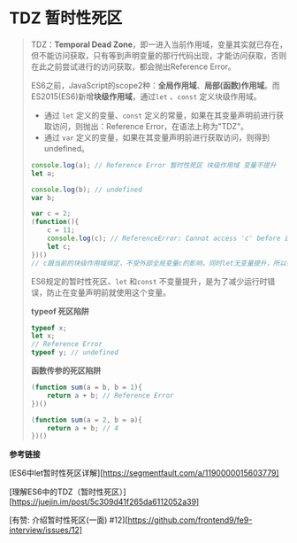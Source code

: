 # TDZ 暂时性死区

> TDZ：**Temporal Dead Zone**，即一进入当前作用域，变量其实就已存在，但不能访问获取，只有等到声明变量的那行代码出现，才能访问获取，否则在此之前尝试进行的访问获取，都会抛出Reference Error。
>
> ES6之前，JavaScript的scope2种：**全局作用域**、**局部(函数)作用域**。而ES2015(ES6)新增**块级作用域**，通过`let` 、`const` 定义块级作用域。
>
> * 通过 `let` 定义的变量、`const` 定义的常量，如果在其变量声明前进行获取访问，则抛出：Reference Error，在语法上称为"TDZ"。
> * 通过 `var` 定义的变量，如果在其变量声明前进行获取访问，则得到undefined。
>
> ```javascript
> console.log(a); // Reference Error 暂时性死区 块级作用域 变量不提升
> let a;
> 
> console.log(b); // undefined
> var b;
> 
> var c = 2;
> (function(){
>     c = 11;
>     console.log(c); // ReferenceError: Cannot access 'c' before initialization
>     let c;
> })()
> // c跟当前的块级作用域绑定，不受外部全局变量c的影响，同时let无变量提升，所以在let声明这个变量前尝试赋值是非法的。
> ```
>
> ES6规定的暂时性死区、`let`  和`const` 不变量提升，是为了减少运行时错误，防止在变量声明前就使用这个变量。
>
> **typeof 死区陷阱**
>
> ```javascript
> typeof x;
> let x; 
> // Reference Error
> typeof y; // undefined
> ```
>
> **函数传参的死区陷阱**
>
> ```javascript
> (function sum(a = b, b = 1){
>     return a + b; // Reference Error
> })()
> 
> (function sum(a = 2, b = a){
>     return a + b; // 4
> })()
> ```



**参考链接**

[ES6中let暂时性死区详解][https://segmentfault.com/a/1190000015603779]

[理解ES6中的TDZ（暂时性死区）][https://juejin.im/post/5c309d41f265da6112052a39]

[有赞: 介绍暂时性死区(一面) #12][https://github.com/frontend9/fe9-interview/issues/12]
